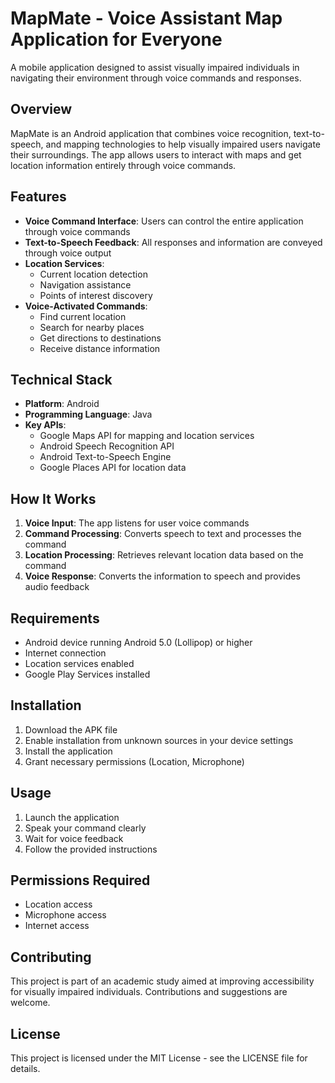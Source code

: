 # MapMate - Voice Assistant Map Application for Everyone

A mobile application designed to assist visually impaired individuals in navigating their environment through voice commands and responses.

## Overview

MapMate is an Android application that combines voice recognition, text-to-speech, and mapping technologies to help visually impaired users navigate their surroundings. The app allows users to interact with maps and get location information entirely through voice commands.

## Features

- **Voice Command Interface**: Users can control the entire application through voice commands
- **Text-to-Speech Feedback**: All responses and information are conveyed through voice output
- **Location Services**: 
  - Current location detection
  - Navigation assistance
  - Points of interest discovery
- **Voice-Activated Commands**:
  - Find current location
  - Search for nearby places
  - Get directions to destinations
  - Receive distance information

## Technical Stack

- **Platform**: Android
- **Programming Language**: Java
- **Key APIs**:
  - Google Maps API for mapping and location services
  - Android Speech Recognition API
  - Android Text-to-Speech Engine
  - Google Places API for location data

## How It Works

1. **Voice Input**: The app listens for user voice commands
2. **Command Processing**: Converts speech to text and processes the command
3. **Location Processing**: Retrieves relevant location data based on the command
4. **Voice Response**: Converts the information to speech and provides audio feedback

## Requirements

- Android device running Android 5.0 (Lollipop) or higher
- Internet connection
- Location services enabled
- Google Play Services installed

## Installation

1. Download the APK file
2. Enable installation from unknown sources in your device settings
3. Install the application
4. Grant necessary permissions (Location, Microphone)

## Usage

1. Launch the application
2. Speak your command clearly
3. Wait for voice feedback
4. Follow the provided instructions

## Permissions Required

- Location access
- Microphone access
- Internet access

## Contributing

This project is part of an academic study aimed at improving accessibility for visually impaired individuals. Contributions and suggestions are welcome.

## License

This project is licensed under the MIT License - see the LICENSE file for details.
